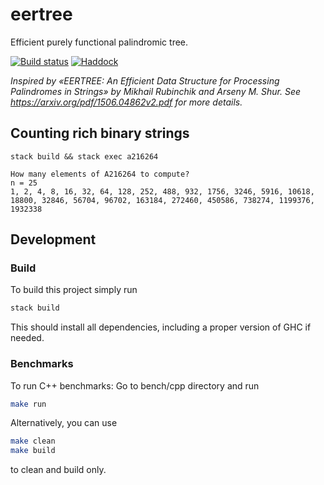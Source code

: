 # eertree

Efficient purely functional palindromic tree.

[![Build status](https://github.com/fizruk/eertree/actions/workflows/ci.yml/badge.svg)](https://github.com/fizruk/eertree/actions/workflows/ci.yml)
[![Haddock](https://github.com/fizruk/eertree/actions/workflows/haddock.yml/badge.svg)](https://fizruk.github.io/eertree/)

_Inspired by «EERTREE: An Efficient Data Structure for Processing Palindromes in Strings» by Mikhail Rubinchik and Arseny M. Shur. See <https://arxiv.org/pdf/1506.04862v2.pdf> for more details._

## Counting rich binary strings

```
stack build && stack exec a216264
```

```
How many elements of A216264 to compute?
n = 25
1, 2, 4, 8, 16, 32, 64, 128, 252, 488, 932, 1756, 3246, 5916, 10618, 18800, 32846, 56704, 96702, 163184, 272460, 450586, 738274, 1199376, 1932338
```

## Development

### Build

To build this project simply run

```sh
stack build
```

This should install all dependencies,
including a proper version of GHC if needed.

### Benchmarks
To run C++ benchmarks:
Go to bench/cpp directory and run
```sh
make run
```
Alternatively, you can use 
```sh
make clean
make build
```
to clean and build only.